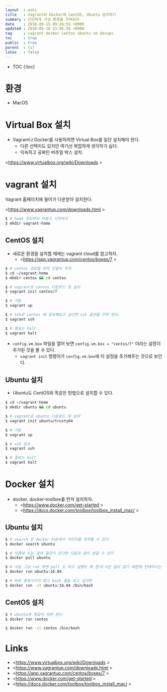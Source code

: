 ```yaml
---
layout  : wiki
title   : Vagrant와 Docker에 CentOS, Ubuntu 설치하기
summary : 간단하게 가상 환경을 꾸며보자
date    : 2018-09-15 09:26:59 +0900
updated : 2018-09-16 22:05:58 +0900
tag     : vagrant docker centos ubuntu vm devops
toc     : true
public  : true
parent  : til
latex   : false
---
```

* TOC
{:toc}

# 환경

* MacOS

# Virtual Box 설치

* Vagrant나 Docker를 사용하려면 Virtual Box를 일단 설치해야 한다.
    * 다른 선택지도 있지만 여기선 복잡하게 생각하기 싫다.
    * 익숙하고 공짜인 버추얼 박스 설치.

<https://www.virtualbox.org/wiki/Downloads >

# vagrant 설치

Vagrant 홈페이지에 들어가 다운받아 설치한다.

<https://www.vagrantup.com/downloads.html >

```sh
$ # home 경로부터 만들고 시작하자
$ mkdir vagrant-home
```

## CentOS 설치

* 새로운 환경을 설치할 때에는 vagrant cloud를 참고하자.
    * <https://app.vagrantup.com/centos/boxes/7 >

```sh
$ # centos 경로를 먼저 만들어 주자
$ cd ~/vagrant-home
$ mkdir centos && cd centos

$ # vagrant로 centos 다운로드 및 설치
$ vagrant init centos/7

$ # 가동
$ vagrant up

$ # ssh로 centos 에 접속해보고 싶다면 ssh 옵션을 주면 된다.
$ vagrant ssh

$ # 종료는 halt
$ vagrant halt
```

* `config.vm.box` 파일을 열어 보면 `config.vm.box = "centos/7"` 이라는 설정이 추가된 것을 볼 수 있다.
    * `vagrant init` 명령어가 `config.vm.box`에 이 설정을 추가해주는 것으로 보인다.

## Ubuntu 설치

* Ubuntu도 CentOS와 똑같은 방법으로 설치할 수 있다.

```sh
$ cd ~/vagrant-home
$ mkdir ubuntu && cd ubuntu

$ # vagrant로 ubuntu 다운로드 및 설치
$ vagrant init ubuntu/trusty64

$ # 가동
$ vagrant up

$ # ssh 접속
$ vagrant ssh

$ # 종료는 halt
$ vagrant halt
```

# Docker 설치

* docker, docker-toolbox를 먼저 설치하자.
    * <https://www.docker.com/get-started >
    * <https://docs.docker.com/toolbox/toolbox_install_mac/ >

## Ubuntu 설치

```sh
$ # search 로 docker hub에서 이미지를 검색할 수 있다
$ docker search ubuntu

$ # 마음에 드는 검색 결과가 있다면 다음과 같이 받을 수 있다
$ docker pull ubuntu

$ # 사실 그냥 run 하면 pull 도 하고 실행도 해 준다(시킨 일이 없기 때문에 컨테이너는 바로 종료된다)
$ docker run ubuntu:16.04

$ # 바로 종료시키지 않고 bash 셸을 보고 싶다면
$ docker run -it ubuntu:16.04 /bin/bash
```

## CentOS 설치

```sh
$ # ubuntu와 똑같이 하면 된다
$ docker run centos

$ docker run -it centos /bin/bash
```

# Links

* <https://www.virtualbox.org/wiki/Downloads >
* <https://www.vagrantup.com/downloads.html >
* <https://app.vagrantup.com/centos/boxes/7 >
* <https://www.docker.com/get-started >
* <https://docs.docker.com/toolbox/toolbox_install_mac/ >
